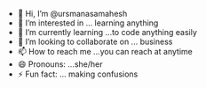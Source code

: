 - 👋 Hi, I’m @ursmanasamahesh
- 👀 I’m interested in ... learning anything 
- 🌱 I’m currently learning ...to code anything easily 
- 💞️ I’m looking to collaborate on ... business 
- 📫 How to reach me ...you can reach at anytime 
- 😄 Pronouns: ...she/her
- ⚡ Fun fact: ... making confusions 

<!---
ursmanasamahesh/ursmanasamahesh is a ✨ special ✨ repository because its `README.md` (this file) appears on your GitHub profile.
You can click the Preview link to take a look at your changes.
--->

